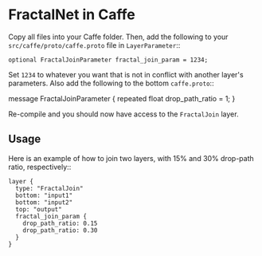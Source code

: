FractalNet in Caffe
===================

Copy all files into your Caffe folder. Then, add the following to your ``src/caffe/proto/caffe.proto`` file in ``LayerParameter``::

    optional FractalJoinParameter fractal_join_param = 1234;

Set ``1234`` to whatever you want that is not in conflict with another layer's parameters. Also add the following to the bottom ``caffe.proto``::

   message FractalJoinParameter {
     repeated float drop_path_ratio = 1;
   }

Re-compile and you should now have access to the ``FractalJoin`` layer.

Usage
-----
Here is an example of how to join two layers, with 15% and 30% drop-path ratio, respectively::

    layer {
      type: "FractalJoin"
      bottom: "input1"
      bottom: "input2"
      top: "output"
      fractal_join_param {
        drop_path_ratio: 0.15
        drop_path_ratio: 0.30
      }
    }
